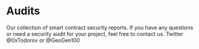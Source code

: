 # Audits
Our collection of smart contract security reports. If you have any questions or need a security audit for your project, feel free to contact us. Twitter @0xTodorov or @GeoGen100
